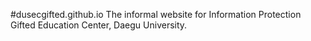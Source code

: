 #dusecgifted.github.io
The informal website for Information Protection Gifted Education Center, Daegu University. 
